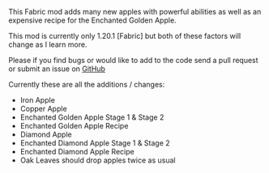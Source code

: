 This Fabric mod adds many new apples with powerful abilities as well as an expensive recipe for the Enchanted Golden Apple.



This mod is currently only 1.20.1 [Fabric] but both of these factors will change as I learn more.

Please if you find bugs or would like to add to the code send a pull request or submit an issue on [GitHub](https://github.com/Kai-Denzel-Jane/TooManyApples)



Currently these are all the additions / changes:



- Iron Apple
- Copper Apple
- Enchanted Golden Apple Stage 1 & Stage 2
- Enchanted Golden Apple Recipe
- Diamond Apple
- Enchanted Diamond Apple Stage 1 & Stage 2
- Enchanted Diamond Apple Recipe
- Oak Leaves should drop apples twice as usual
